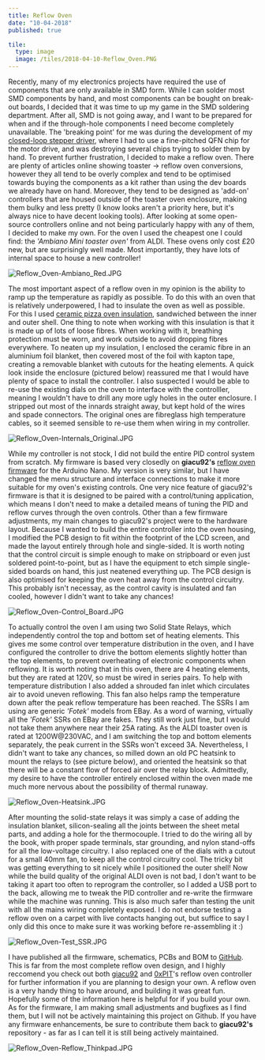 ```yaml
---
title: Reflow Oven
date: "10-04-2018"
published: true

tile:
  type: image
  image: /tiles/2018-04-10-Reflow_Oven.PNG
---
```


Recently, many of my electronics projects have required the use of components that are only available in SMD form. While I can solder most SMD components by hand, and most components can be bought on break-out boards, I decided that it was time to up my game in the SMD soldering department. After all, SMD is not going away, and I want to be prepared for when and if the through-hole components I need become completely unavailable. The 'breaking point' for me was during the development of my [closed-loop stepper driver]({import.meta.env.VITE_BASE_URL}/projects/Stepper_Driver), where I had to use a fine-pitched QFN chip for the motor drive, and was destroying several chips trying to solder them by hand. To prevent further frustration, I decided to make a reflow oven.
There are plenty of articles online showing toaster -> reflow oven conversions, however they all tend to be overly complex and tend to be optimised towards buying the components as a kit rather than using the dev boards we already have on hand. Moreover, they tend to be designed as 'add-on' controllers that are housed outside of the toaster oven enclosure, making them bulky and less pretty (I know looks aren't a priority here, but it's always nice to have decent looking tools). After looking at some open-source controllers online and not being particularly happy with any of them, I decided to make my own.
For the oven I used the cheapest one I could find: the *'Ambiano Mini toaster oven'* from ALDI. These ovens only cost £20 new, but are surprisingly well made. Most importantly, they have lots of internal space to house a new controller!

![Reflow_Oven-Ambiano_Red.JPG]({import.meta.env.VITE_IMAGE_BASE}/posts/Reflow_Oven-Ambiano_Red.JPG)

The most important aspect of a reflow oven in my opinion is the ability to ramp up the temperature as rapidly as possible. To do this with an oven that is relatively underpowered, I had to insulate the oven as well as possible. For this I used [ceramic pizza oven insulation](https://www.ebay.co.uk/itm/Superwool-25mm-x-96kg-Pizza-Oven-Kiln-Forge-fire-proof-insulation/303551929705?hash=item46ad1add69:g:nOEAAOSwYK1bFQUQ), sandwiched between the inner and outer shell. One thing to note when working with this insulation is that it is made up of lots of loose fibres. When working with it, breathing protection must be worn, and work outside to avoid dropping fibres everywhere. To neaten up my insulation, I enclosed the ceramic fibre in an aluminium foil blanket, then covered most of the foil with kapton tape, creating a removable blanket with cutouts for the heating elements.
A quick look inside the enclosure (pictured below) reassured me that I would have plenty of space to install the controller. I also suspected I would be able to re-use the existing dials on the oven to interface with the controlller, meaning I wouldn't have to drill any more ugly holes in the outer enclosure. I stripped out most of the innards straight away, but kept hold of the wires and spade connectors. The original ones are fibreglass high temperature cables, so it seemed sensible to re-use them when wiring in my controller.

![Reflow_Oven-Internals_Original.JPG]({import.meta.env.VITE_IMAGE_BASE}/posts/Reflow_Oven-Internals_Original.JPG)

While my controller is not stock, I did not build the entire PID control system from scratch. My firmware is based very closedly on **giacu92's** [reflow oven firmware](https://github.com/giacu92/Arduino-Reflow-Oven-Controller) for the Arduino Nano. My version is very similar, but I have changed the menu structure and interface connections to make it more suitable for my oven's existing controls. One very nice feature of giacu92's firmware is that it is designed to be paired with a control/tuning application, which means I don't need to make a detailed means of tuning the PID and reflow curves through the oven controls.
Other than a few firmware adjustments, my main changes to giacu92's project were to the hardware layout. Because I wanted to build the entire controller into the oven housing, I modified the PCB design to fit within the footprint of the LCD screen, and made the layout entirely through hole and single-sided. It is worth noting that the control circuit is simple enough to make on stripboard or even just soldered point-to-point, but as I have the equipment to etch simple single-sided boards on hand, this just neatened everything up. The PCB design is also optimised for keeping the oven heat away from the control circuitry. This probably isn't necessay, as the control cavity is insulated and fan cooled, however I didn't want to take any chances!

![Reflow_Oven-Control_Board.JPG]({import.meta.env.VITE_IMAGE_BASE}/posts/Reflow_Oven-Control_Board.JPG)

To actually control the oven I am using two Solid State Relays, which independently control the top and bottom set of heating elements. This gives me some control over temperature distribution in the oven, and I have configured the controller to drive the bottom elements slightly hotter than the top elements, to prevent overheating of electronic components when reflowing. It is worth noting that in this oven, there are 4 heating elements, but they are rated at 120V, so must be wired in series pairs. To help with temperature distribution I also added a shrouded fan inlet which circulates air to avoid uneven reflowing. This fan also helps ramp the temperature down after the peak reflow temperature has been reached.
The SSRs I am using are generic *'Fotek'* models from EBay. As a word of warning, virtually all the *'Fotek'* SSRs on EBay are fakes. They still work just fine, but I would not take them anywhere near their 25A rating. As the ALDI toaster oven is rated at 1200W@230VAC, and I am switching the top and bottom elements separately, the peak current in the SSRs won't exceed 3A. Nevertheless, I didn't want to take any chances, so milled down an old PC heatsink to mount the relays to (see picture below), and oriented the heatsink so that there will be a constant flow of forced air over the relay block. Admittedly, my desire to have the controller entirely enclosed within the oven made me much more nervous about the possibility of thermal runaway.

![Reflow_Oven-Heatsink.JPG]({import.meta.env.VITE_IMAGE_BASE}/posts/Reflow_Oven-Heatsink.JPG)

After mounting the solid-state relays it was simply a case of adding the insulation blanket, silicon-sealing all the joints between the sheet metal parts, and adding a hole for the thermocouple. I tried to do the wiring all by the book, with proper spade terminals, star grounding, and nylon stand-offs for all the low-voltage circuitry. I also replaced one of the dials with a cutout for a small 40mm fan, to keep all the control circuitry cool. The tricky bit was getting everything to sit nicely while I positioned the outer shell!
Now while the build quality of the original ALDI oven is not bad, I don't want to be taking it apart too often to reprogram the controller, so I added a USB port to the back, allowing me to tweak the PID controller and re-write the firmware while the machine was running. This is also much safer than testing the unit with all the mains wiring completely exposed. I do not endorse testing a reflow oven on a carpet with live contacts hanging out, but suffice to say I only did this once to make sure it was working before re-assembling it :)

![Reflow_Oven-Test_SSR.JPG]({import.meta.env.VITE_IMAGE_BASE}/posts/Reflow_Oven-Test_SSR.JPG)

I have published all the firmware, schematics, PCBs and BOM to [GitHub](https://github.com/BOJIT/Aldi-Ambiano-Reflow-Oven). This is far from the most complete reflow oven design, and I highly reccomend you check out both [giacu92](https://github.com/giacu92/Arduino-Reflow-Oven-Controller) and [0xPIT](https://github.com/0xPIT/reflowOvenController)'s reflow oven controller for further information if you are planning to design your own.
A reflow oven is a very handy thing to have around, and building it was great fun. Hopefully some of the information here is helpful for if you build your own. As for the firmware, I am making small adjustments and bugfixes as I find them, but I will not be actively maintaining this project on Github. If you have any firmware enhancements, be sure to contribute them back to **giacu92's** repository - as far as I can tell it is still being actively maintained.

![Reflow_Oven-Reflow_Thinkpad.JPG]({import.meta.env.VITE_IMAGE_BASE}/posts/Reflow_Oven-Reflow_Thinkpad.JPG)

